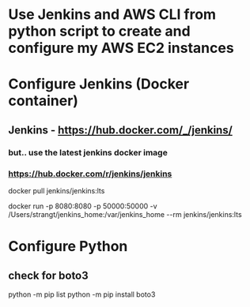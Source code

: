 # Use Jenkins and AWS CLI from python script to create and configure my AWS EC2 instances

# Configure Jenkins (Docker container)

## Jenkins - https://hub.docker.com/_/jenkins/
### but.. use the latest jenkins docker image
### https://hub.docker.com/r/jenkins/jenkins

docker pull jenkins/jenkins:lts

docker run -p 8080:8080 -p 50000:50000 -v /Users/strangt/jenkins_home:/var/jenkins_home --rm jenkins/jenkins:lts

# Configure Python

## check for boto3

python -m pip list
python -m pip install boto3
